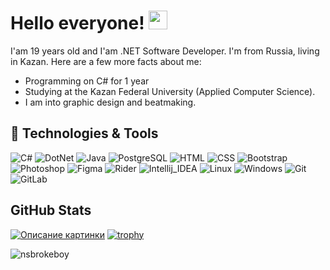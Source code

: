 # Hello everyone! <img src="https://raw.githubusercontent.com/MartinHeinz/MartinHeinz/master/wave.gif" width="30px">

I'am 19 years old and I'am .NET Software Developer. I'm from Russia, living in Kazan.
Here are a few more facts about me:
* Programming on C# for 1 year
* Studying at the Kazan Federal University (Applied Computer Science).
* I am into graphic design and beatmaking.

## 🔧 Technologies & Tools
![C#](https://img.shields.io/badge/Code-CSharp-informational?style=flat-square&logo=csharp&logoColor=white&color=2bbc8a)
![DotNet](https://img.shields.io/badge/Code-.NET-informational?style=flat-square&logo=dotnet&logoColor=white&color=2bbc8a)
![Java](https://img.shields.io/badge/Code-Java-informational?style=flat-square&logo=java&logoColor=white&color=2bbc8a)
![PostgreSQL](https://img.shields.io/badge/Tools-PostgreSQL-informational?style=flat-square&logo=postgresql&logoColor=white&color=2bbc8a)
![HTML](https://img.shields.io/badge/Code-HTML-informational?style=flat-square&logo=html5&logoColor=white&color=2bbc8a)
![CSS](https://img.shields.io/badge/Code-CSS-informational?style=flat-square&logo=css3&logoColor=white&color=2bbc8a)
![Bootstrap](https://img.shields.io/badge/Code-BootStrap-informational?style=flat-square&logo=bootstrap&logoColor=white&color=2bbc8a)
![Photoshop](https://img.shields.io/badge/Tools-Photoshop-informational?style=flat-square&logo=photoshop&logoColor=white&color=2bbc8a)
![Figma](https://img.shields.io/badge/Tools-Figma-informational?style=flat-square&logo=figma&logoColor=white&color=2bbc8a)
![Rider](https://img.shields.io/badge/Editor-Rider-informational?style=flat-square&logo=rider&logoColor=white&color=2bbc8a)
![Intellij_IDEA](https://img.shields.io/badge/Editor-IntelliJ_IDEA-informational?style=flat-square&logo=intellij-idea&logoColor=white&color=2bbc8a)
![Linux](https://img.shields.io/badge/OS-Linux-informational?style=flat-square&logo=linux&logoColor=white&color=2bbc8a)
![Windows](https://img.shields.io/badge/OS-Windows-informational?style=flat-square&logo=windows&logoColor=white&color=2bbc8a)
![Git](https://img.shields.io/badge/Tools-Git-informational?style=flat-square&logo=Git&logoColor=white&color=2bbc8a)
![GitLab](https://img.shields.io/badge/Tools-GitLab-informational?style=flat-square&logo=GitLab&logoColor=white&color=2bbc8a)
## GitHub Stats
[![Описание картинки](https://github-readme-stats.vercel.app/api?username=nsbrokeboy&count_private=true&show_icons=true&title_color=68f67b&bg_color=0d1117&hide_border=true&icon_color=fafafa&text_color=fafafa&include_all_commits=true)](https://github.com/anuraghazra/github-readme-stats)
[![trophy](https://github-profile-trophy.vercel.app/?username=nsbrokeboy&theme=darkhub)](https://github.com/ryo-ma/github-profile-trophy)

<p align="left"><img src="https://komarev.com/ghpvc/?username=nsbrokeboy&label=Profile%20views&color=2bbc8a&style=flat-square" alt="nsbrokeboy"/></p>
